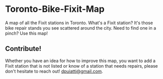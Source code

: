 # Toronto-Bike-Fixit-Map

A map of all the Fixit stations in Toronto. What's a Fixit station? It's those bike repair stands you see scattered around the city. Need to find one in a pinch? Use this map!

## Contribute!

Whether you have an idea for how to improve this map, you want to add a Fixit station that is not listed or know of a station that needs repairs, please don't hesitate to reach out! dpuiatti@gmail.com. 
